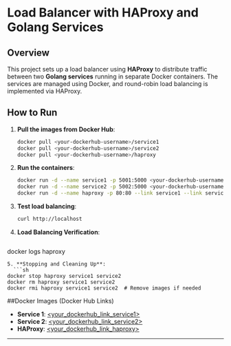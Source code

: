 # Load Balancer with HAProxy and Golang Services

## Overview

This project sets up a load balancer using **HAProxy** to distribute traffic between two **Golang services** running in separate Docker containers. The services are managed using Docker, and round-robin load balancing is implemented via HAProxy.

## How to Run  
1. **Pull the images from Docker Hub**:  
   ```sh
   docker pull <your-dockerhub-username>/service1  
   docker pull <your-dockerhub-username>/service2  
   docker pull <your-dockerhub-username>/haproxy  
   ```
2. **Run the containers**:  
   ```sh
   docker run -d --name service1 -p 5001:5000 <your-dockerhub-username>/service1  
   docker run -d --name service2 -p 5002:5000 <your-dockerhub-username>/service2  
   docker run -d --name haproxy -p 80:80 --link service1 --link service2 <your-dockerhub-username>/haproxy  
   ```
3. **Test load balancing**:  
   ```sh
   curl http://localhost  
   ```
4. **Load Balancing Verification**:  
   ```sh
docker logs haproxy
```
5. **Stopping and Cleaning Up**:  
  ```sh
docker stop haproxy service1 service2
docker rm haproxy service1 service2
docker rmi haproxy service1 service2  # Remove images if needed
```




##Docker Images (Docker Hub Links)

- **Service 1**: [\<your\_dockerhub\_link\_service1>](https://hub.docker.com/repository/docker/hahawhytho/21je0702-service1)
- **Service 2**: [\<your\_dockerhub\_link\_service2>](https://hub.docker.com/repository/docker/hahawhytho/21je0702-service2)
- **HAProxy**: [\<your\_dockerhub\_link\_haproxy>](https://hub.docker.com/repository/docker/hahawhytho/21je0702-haproxy)



---



